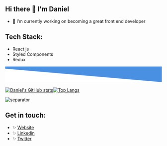 ## Hi there 👋 I'm Daniel

- 🔭 I’m currently working on becoming a great front end developer

## Tech Stack:

- React js
- Styled Components
- Redux

![separator](./tilt.svg)

[![Daniel's GitHub stats](https://github-readme-stats.vercel.app/api?username=Danieruone)](https://github.com/Danieruone/github-readme-stats)[![Top Langs](https://github-readme-stats.vercel.app/api/top-langs/?username=Danieruone&exclude_repo=jumper-fox,Danieruone.github.io&layout=compact)](https://github.com/Danieruone/github-readme-stats)

![separator](./split.svg)

## Get in touch:

- ✨ [Website](https://darudev.dev/portfolio)
- ✨ [Linkedin](https://www.linkedin.com/in/daniel-mendoza-developer)
- ✨ [Twitter](https://twitter.com/Darudev)
